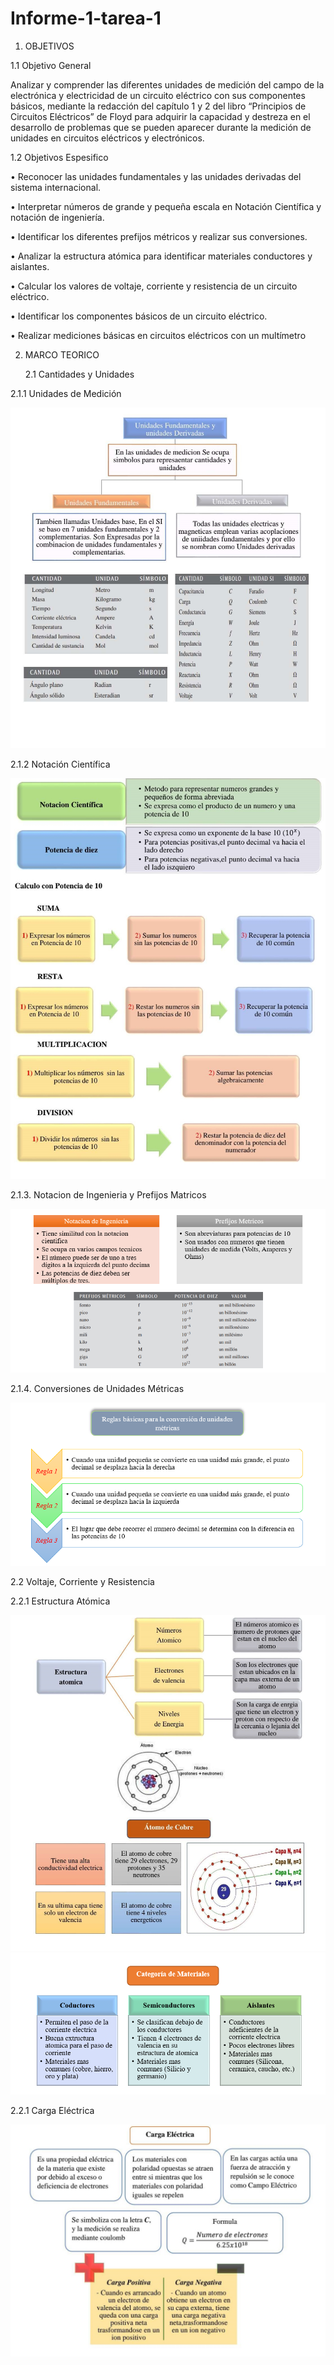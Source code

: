 # Informe-1-tarea-1
1. OBJETIVOS 
 
1.1 Objetivo General

Analizar y comprender las diferentes unidades de medición del campo de la electrónica y electricidad de un circuito eléctrico con sus componentes básicos, mediante la redacción del capítulo 1 y 2 del libro “Principios de Circuitos Eléctricos” de Floyd para adquirir la capacidad y destreza en el desarrollo de problemas que se pueden aparecer durante la medición de unidades en circuitos eléctricos y electrónicos.

1.2 Objetivos Espesifico

•	Reconocer las unidades fundamentales y las unidades derivadas del sistema internacional.

•	Interpretar números de grande y pequeña escala en Notación Científica y notación de ingeniería. 

•	Identificar los diferentes prefijos métricos y realizar sus conversiones. 

•	 Analizar la estructura atómica para identificar materiales conductores y aislantes.

•	Calcular los valores de voltaje, corriente y resistencia de un circuito eléctrico.

•	Identificar los componentes básicos de un circuito eléctrico.

•	Realizar mediciones básicas en circuitos eléctricos con un multímetro

2. MARCO TEORICO
  
     2.1 Cantidades y Unidades
      
2.1.1 Unidades de Medición

![](https://github.com/dasalazar20/Informe-1-tarea-1/blob/main/Imagenes/Informe%201%20Circuitos_3.jpg)

2.1.2 Notación Científica 

![](https://github.com/dasalazar20/Informe-1-tarea-1/blob/main/Imagenes/Informe%201%20Circuitos_4.jpg)

2.1.3.	Notacion de Ingenieria y Prefijos Matricos 

![](https://github.com/dasalazar20/Informe-1-tarea-1/blob/main/Imagenes/Informe%201%20Circuitos_5.png)

2.1.4.	Conversiones de Unidades Métricas

![](https://github.com/dasalazar20/Informe-1-tarea-1/blob/main/Imagenes/Informe%201%20Circuitos_6.png)

   2.2	Voltaje, Corriente y Resistencia
   
2.2.1 Estructura Atómica

![](https://github.com/dasalazar20/Informe-1-tarea-1/blob/main/Imagenes/Informe%201%20Circuitos_7.jpg)
![](https://github.com/dasalazar20/Informe-1-tarea-1/blob/main/Imagenes/Informe%201%20Circuitos_8.png)

2.2.1 Carga Eléctrica

![](https://github.com/dasalazar20/Informe-1-tarea-1/blob/main/Imagenes/Informe%201%20Circuitos_9.jpg)


